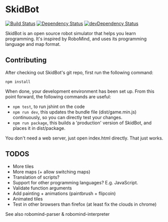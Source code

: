 SkidBot
=======

[![Build Status](https://travis-ci.org/marten-de-vries/skidbot.svg?branch=master)](https://travis-ci.org/marten-de-vries/skidbot)
[![Dependency Status](https://david-dm.org/marten-de-vries/skidbot.svg)](https://david-dm.org/marten-de-vries/skidbot)
[![devDependency Status](https://david-dm.org/marten-de-vries/skidbot/dev-status.svg)](https://david-dm.org/marten-de-vries/skidbot#info=devDependencies)

SkidBot is an open source robot simulator that helps you learn
programming. It's inspired by RoboMind, and uses its programming
language and map format.

Contributing
------------

After checking out SkidBot's git repo, first run the following command:

``npm install``

When done, your development environment has been set up. From this
point forward, the following commands are useful:

- ``npm test``, to run jshint on the code
- ``npm run dev``, this updates the bundle file (dist/game.min.js)
  continuously, so you can directly test your changes.
- ``npm run package``, this builds a 'production' version of SkidBot,
  and places it in dist/package.

You don't need a web server, just open index.html directly. That just
works.

TODOS
-----

- More tiles
- More maps (+ allow switching maps)
- Translation of scripts?
- Support for other programming languages? E.g. JavaScript.
- Validate function arguments
- Add painting + animations (paintbrush + flipcoin)
- Animated tiles
- Test in other browsers than firefox (at least fix the clouds in chrome)

See also robomind-parser & robomind-interpreter
